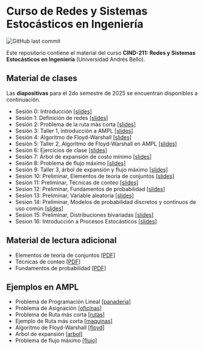 # Curso de Redes y Sistemas Estocásticos en Ingeniería
![GitHub last commit](https://img.shields.io/github/last-commit/faosorios/CIND211)

Este repositorio contiene el material del curso **CIND-211: Redes y Sistemas Estocásticos en Ingeniería** (Universidad Andrés Bello).

## Material de clases

Las **diapositivas** para el 2do semestre de 2025 se encuentran disponibles a continuación.

- Sesión 0: Introducción [[slides]](https://github.com/faosorios/CIND211/blob/main/diapositivas/slides-00.pdf)
- Sesión 1: Definición de redes [[slides]](https://github.com/faosorios/CIND211/blob/main/diapositivas/slides-01.pdf)
- Sesión 2: Problema de la ruta más corta [[slides]](https://github.com/faosorios/CIND211/blob/main/diapositivas/slides-02.pdf)
- Sesión 3: Taller 1, introducción a AMPL [[slides]](https://github.com/faosorios/CIND211/blob/main/diapositivas/slides-03.pdf)
- Sesión 4: Algoritmo de Floyd-Warshall [[slides]](https://github.com/faosorios/CIND211/blob/main/diapositivas/slides-04.pdf)
- Sesión 5: Taller 2, Algoritmo de Floyd-Warshall en AMPL [[slides]](https://github.com/faosorios/CIND211/blob/main/diapositivas/slides-05.pdf)
- Sesión 6: Ejercicios de clase [[slides]](https://github.com/faosorios/CIND211/blob/main/diapositivas/slides-06.pdf)
- Sesión 7: Árbol de expansión de costo mínimo [[slides]](https://github.com/faosorios/CIND211/blob/main/diapositivas/slides-07.pdf)
- Sesión 8: Problema de flujo máximo [[slides]](https://github.com/faosorios/CIND211/blob/main/diapositivas/slides-08.pdf)
- Sesión 9: Taller 3, árbol de expansión y flujo máximo [[slides]](https://github.com/faosorios/CIND211/blob/main/diapositivas/slides-09.pdf)
- Sesion 10: Preliminar, Elementos de teoría de conjuntos [[slides]](https://github.com/faosorios/CIND211/blob/main/diapositivas/slides-10.pdf)
- Sesion 11: Preliminar, Técnicas de conteo [[slides]](https://github.com/faosorios/CIND211/blob/main/diapositivas/slides-11.pdf)
- Sesion 12: Preliminar, Fundamentos de probabilidad [[slides]](https://github.com/faosorios/CIND211/blob/main/diapositivas/slides-12.pdf)
- Sesion 13: Preliminar, Variable aleatoria [[slides]](https://github.com/faosorios/CIND211/blob/main/diapositivas/slides-13.pdf)
- Sesion 14: Preliminar, Modelos de probabilidad discretos y continuos de uso común [[slides]](https://github.com/faosorios/CIND211/blob/main/diapositivas/slides-14.pdf)
- Sesion 15: Preliminar, Distribuciones bivariadas [[slides]](https://github.com/faosorios/CIND211/blob/main/diapositivas/slides-15.pdf)
- Sesion 16: Introducción a Procesos Estocásticos [[slides]](https://github.com/faosorios/CIND211/blob/main/diapositivas/slides-16.pdf)

## Material de lectura adicional
- Elementos de teoría de conjuntos [[PDF]](https://github.com/faosorios/CIND211/blob/main/material/teoria_de_conjuntos.pdf)
- Técnicas de conteo [[PDF]](https://github.com/faosorios/CIND211/blob/main/material/tecnicas_de_conteo.pdf)
- Fundamentos de probabilidad [[PDF]](https://github.com/faosorios/CIND211/blob/main/material/fundamentos_de_probabilidad.pdf)

## Ejemplos en AMPL

- Problema de Programación Lineal [[panaderia]](https://github.com/faosorios/CIND211/tree/main/AMPL/panaderia/)
- Problema de Asignación [[oficinas]](https://github.com/faosorios/CIND211/tree/main/AMPL/oficinas)
- Problema de Ruta más corta [[rutas]](https://github.com/faosorios/CIND211/tree/main/AMPL/rutas)
- Ejemplo de Ruta más corta [[maquinas]](https://github.com/faosorios/CIND211/tree/main/AMPL/maquinas)
- Algoritmo de Floyd-Warshall [[floyd]](https://github.com/faosorios/CIND211/tree/main/AMPL/floyd)
- Arbol de expansión [[arbol]](https://github.com/faosorios/CIND211/tree/main/AMPL/arbol)
- Problema de flujo máximo [[flujo]](https://github.com/faosorios/CIND211/tree/main/AMPL/flujo)
